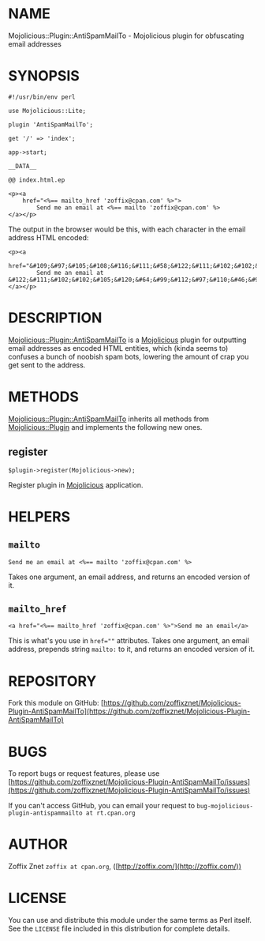 # NAME

Mojolicious::Plugin::AntiSpamMailTo - Mojolicious plugin for obfuscating email addresses

# SYNOPSIS

    #!/usr/bin/env perl

    use Mojolicious::Lite;

    plugin 'AntiSpamMailTo';

    get '/' => 'index';

    app->start;

    __DATA__

    @@ index.html.ep

    <p><a
        href="<%== mailto_href 'zoffix@cpan.com' %>">
            Send me an email at <%== mailto 'zoffix@cpan.com' %>
    </a></p>

The output in the browser would be this, with each character in the
email address HTML encoded:

    <p><a
        href="&#109;&#97;&#105;&#108;&#116;&#111;&#58;&#122;&#111;&#102;&#102;&#105;&#120;&#64;&#99;&#112;&#97;&#110;&#46;&#99;&#111;&#109;">
            Send me an email at &#122;&#111;&#102;&#102;&#105;&#120;&#64;&#99;&#112;&#97;&#110;&#46;&#99;&#111;&#109;
    </a></p>

# DESCRIPTION

[Mojolicious::Plugin::AntiSpamMailTo](https://metacpan.org/pod/Mojolicious::Plugin::AntiSpamMailTo) is a [Mojolicious](https://metacpan.org/pod/Mojolicious) plugin for
outputting email addresses as encoded HTML entities, which
(kinda seems to) confuses a bunch of noobish spam bots, lowering the
amount of crap you get sent to the address.

# METHODS

[Mojolicious::Plugin::AntiSpamMailTo](https://metacpan.org/pod/Mojolicious::Plugin::AntiSpamMailTo) inherits all methods from
[Mojolicious::Plugin](https://metacpan.org/pod/Mojolicious::Plugin) and implements the following new ones.

## register

    $plugin->register(Mojolicious->new);

Register plugin in [Mojolicious](https://metacpan.org/pod/Mojolicious) application.

# HELPERS

## `mailto`

    Send me an email at <%== mailto 'zoffix@cpan.com' %>

Takes one argument, an email address, and returns an encoded
version of it.

## `mailto_href`

    <a href="<%== mailto_href 'zoffix@cpan.com' %>">Send me an email</a>

This is what's you use in `href=""` attributes. Takes one
argument, an email address, prepends string `mailto:` to it,
and returns an encoded version of it.

# REPOSITORY

Fork this module on GitHub:
[https://github.com/zoffixznet/Mojolicious-Plugin-AntiSpamMailTo](https://github.com/zoffixznet/Mojolicious-Plugin-AntiSpamMailTo)

# BUGS

To report bugs or request features, please use
[https://github.com/zoffixznet/Mojolicious-Plugin-AntiSpamMailTo/issues](https://github.com/zoffixznet/Mojolicious-Plugin-AntiSpamMailTo/issues)

If you can't access GitHub, you can email your request
to `bug-mojolicious-plugin-antispammailto at rt.cpan.org`

# AUTHOR

Zoffix Znet `zoffix at cpan.org`, ([http://zoffix.com/](http://zoffix.com/))

# LICENSE

You can use and distribute this module under the same terms as Perl itself.
See the `LICENSE` file included in this distribution for complete
details.
